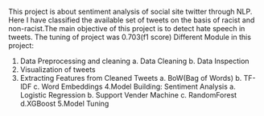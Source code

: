 This project is about sentiment analysis of social site twitter through NLP. Here I have classified
the available set of tweets on the basis of racist and non-racist.The main objective of this
project is to detect hate speech in tweets. The tuning of project was 0.703(f1 score)
Different Module in this project:
1. Data Preprocessing and cleaning
a. Data Cleaning
b. Data Inspection
2. Visualization of tweets
3. Extracting Features from Cleaned Tweets
a. BoW(Bag of Words)
b. TF-IDF
c. Word Embeddings
4.Model Building: Sentiment Analysis
a. Logistic Regression
b. Support Vender Machine
c. RandomForest
d.XGBoost
5.Model Tuning
